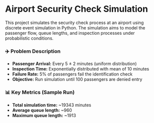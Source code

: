 # Airport Security Check Simulation

This project simulates the security check process at an airport using discrete event simulation in Python. The simulation aims to model the passenger flow, queue lengths, and inspection processes under probabilistic conditions.

### ✈️ Problem Description

- **Passenger Arrival:** Every 5 ± 2 minutes (uniform distribution)
- **Inspection Time:** Exponentially distributed with mean of 10 minutes
- **Failure Rate:** 5% of passengers fail the identification check
- **Objective:** Run simulation until 100 passengers are denied entry

### 📊 Key Metrics (Sample Run)
- **Total simulation time:** ~19343 minutes
- **Average queue length:** ~960
- **Maximum queue length:** ~1913


